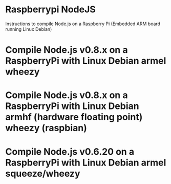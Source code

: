 Raspberrypi NodeJS
==================

Instructions to compile Node.js on a Raspberry Pi (Embedded ARM board running Linux Debian)


Compile Node.js v0.8.x on a RaspberryPi with Linux Debian armel wheezy
======================================================================

Compile Node.js v0.8.x on a RaspberryPi with Linux Debian armhf (hardware floating point) wheezy (raspbian)
===========================================================================================================


Compile Node.js v0.6.20 on a RaspberryPi with Linux Debian armel squeeze/wheezy
======================================================================